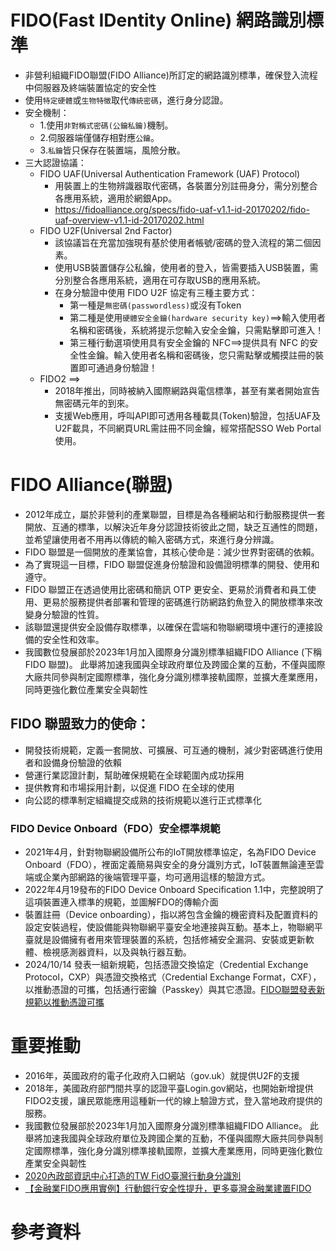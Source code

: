 # FIDO(Fast IDentity Online) 網路識別標準
- 非營利組織FIDO聯盟(FIDO Alliance)所訂定的網路識別標準，確保登入流程中伺服器及終端裝置協定的安全性
- 使用`特定硬體`或`生物特徵`取代`傳統密碼`，進行身分認證。
- 安全機制：
  - 1.使用`非對稱式密碼(公鑰私鑰)`機制。
  - 2.伺服器端僅儲存相對應`公鑰`。
  - 3.`私鑰`皆只保存在裝置端，風險分散。
- 三大認證協議：
  - FIDO UAF(Universal Authentication Framework (UAF) Protocol)
    - 用裝置上的生物辨識器取代密碼，各裝置分別註冊身分，需分別整合各應用系統，適用於網銀App。
    - https://fidoalliance.org/specs/fido-uaf-v1.1-id-20170202/fido-uaf-overview-v1.1-id-20170202.html
  - FIDO U2F(Universal 2nd Factor)
    - 該協議旨在充當加強現有基於使用者帳號/密碼的登入流程的第二個因素。
    - 使用USB裝置儲存公私鑰，使用者的登入，皆需要插入USB裝置，需分別整合各應用系統，適用在可存取USB的應用系統。
    - 在身分驗證中使用 FIDO U2F 協定有三種主要方式：
      - 第一種是`無密碼(passwordless)`或沒有Token
      - 第二種是使用`硬體安全金鑰(hardware security key)`==>輸入使用者名稱和密碼後，系統將提示您輸入安全金鑰，只需點擊即可進入！
      - 第三種行動選項使用具有安全金鑰的 NFC==>提供具有 NFC 的安全性金鑰。輸入使用者名稱和密碼後，您只需點擊或觸摸註冊的裝置即可通過身份驗證！
  - FIDO2 ==>
    - 2018年推出，同時被納入國際網路與電信標準，甚至有業者開始宣告無密碼元年的到來。
    - 支援Web應用，呼叫API即可透用各種載具(Token)驗證，包括UAF及U2F載具，不同網頁URL需註冊不同金鑰，經常搭配SSO Web Portal使用。

 
# FIDO Alliance(聯盟)
- 2012年成立，屬於非營利的產業聯盟，目標是為各種網站和行動服務提供一套開放、互通的標準，以解決近年身分認證技術彼此之間，缺乏互通性的問題，並希望讓使用者不用再以傳統的輸入密碼方式，來進行身分辨識。
- FIDO 聯盟是一個開放的產業協會，其核心使命是：減少世界對密碼的依賴。
- 為了實現這一目標，FIDO 聯盟促進身份驗證和設備證明標準的開發、使用和遵守。
- FIDO 聯盟正在透過使用比密碼和簡訊 OTP 更安全、更易於消費者和員工使用、更易於服務提供者部署和管理的密碼進行防網路釣魚登入的開放標準來改變身分驗證的性質。
- 該聯盟還提供安全設備存取標準，以確保在雲端和物聯網環境中運行的連接設備的安全性和效率。
- 我國數位發展部於2023年1月加入國際身分識別標準組織FIDO Alliance (下稱FIDO 聯盟)。 此舉將加速我國與全球政府單位及跨國企業的互動，不僅與國際大廠共同參與制定國際標準，強化身分識別標準接軌國際，並擴大產業應用，同時更強化數位產業安全與韌性

## FIDO 聯盟致力的使命：
- 開發技術規範，定義一套開放、可擴展、可互通的機制，減少對密碼進行使用者和設備身份驗證的依賴
- 營運行業認證計劃，幫助確保規範在全球範圍內成功採用
- 提供教育和市場採用計劃，以促進 FIDO 在全球的使用
- 向公認的標準制定組織提交成熟的技術規範以進行正式標準化

### FIDO Device Onboard（FDO）安全標準規範
- 2021年4月，針對物聯網設備所公布的IoT開放標準協定，名為FIDO Device Onboard（FDO），裡面定義簡易與安全的身分識別方式，IoT裝置無論連至雲端或企業內部網路的後端管理平臺，均可適用這樣的驗證方式。
- 2022年4月19發布的FIDO Device Onboard Specification 1.1中，完整說明了這項裝置連入標準的規範，並圖解FDO的傳輸介面
- 裝置註冊（Device onboarding），指以將包含金鑰的機密資料及配置資料的設定安裝過程，使設備能與物聯網平臺安全地連接與互動。基本上，物聯網平臺就是設備擁有者用來管理裝置的系統，包括修補安全漏洞、安裝或更新軟體、檢視感測器資料，以及與執行器互動。
- 2024/10/14 發表一組新規範，包括憑證交換協定（Credential Exchange Protocol，CXP）與憑證交換格式（Credential Exchange Format，CXF），以推動憑證的可攜，包括通行密鑰（Passkey）與其它憑證。[FIDO聯盟發表新規範以推動憑證可攜](https://www.ithome.com.tw/news/165496)

# 重要推動
- 2016年，英國政府的電子化政府入口網站（gov.uk）就提供U2F的支援
- 2018年，美國政府部門間共享的認證平臺Login.gov網站，也開始新增提供FIDO2支援，讓民眾能應用這種新一代的線上驗證方式，登入當地政府提供的服務。
- 我國數位發展部於2023年1月加入國際身分識別標準組織FIDO Alliance。 此舉將加速我國與全球政府單位及跨國企業的互動，不僅與國際大廠共同參與制定國際標準，強化身分識別標準接軌國際，並擴大產業應用，同時更強化數位產業安全與韌性
- [2020內政部資訊中心打造的TW FidO臺灣行動身分識別](https://www.ithome.com.tw/news/141254)
- [【金融業FIDO應用實例】行動銀行安全性提升，更多臺灣金融業建置FIDO](https://www.ithome.com.tw/news/141253)

# 參考資料
